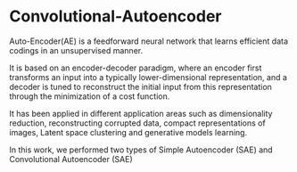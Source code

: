 # Convolutional-Autoencoder

Auto-Encoder(AE) is a feedforward neural network that learns efficient data codings in an unsupervised manner. 

It is based on an encoder-decoder paradigm, where an encoder first transforms an input into a typically lower-dimensional representation, and a decoder is tuned to reconstruct the initial input from this representation through the minimization of a cost function.

It has been applied in different application areas such as dimensionality reduction, reconstructing corrupted data, compact representations of images, Latent space clustering and generative models learning.

In this work, we performed two types of Simple Autoencoder (SAE) and Convolutional Autoencoder (SAE)
